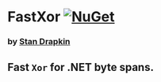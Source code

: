 # **FastXor** [![NuGet](https://img.shields.io/nuget/v/FastXor.svg)](https://www.nuget.org/packages/FastXor/)

### by [Stan Drapkin](https://github.com/sdrapkin/)

## Fast `Xor` for .NET byte spans.
